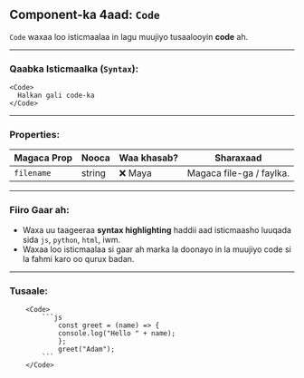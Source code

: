 ## Component-ka 4aad: `Code`

`Code` waxaa loo isticmaalaa in lagu muujiyo tusaalooyin **code** ah.

---

### Qaabka Isticmaalka (`Syntax`):

```mdx
<Code>
  Halkan gali code-ka
</Code>
```

---

### Properties:

| Magaca Prop | Nooca  | Waa khasab? | Sharaxaad                                                          |
| ----------- | ------ | ----------- | ------------------------------------------------------------------ |
| `filename`      | string | ❌ Maya       | Magaca file-ga / faylka. |

---

### Fiiro Gaar ah:

* Waxa uu taageeraa **syntax highlighting** haddii aad isticmaasho luuqada sida `js`, `python`, `html`, iwm.
* Waxaa loo isticmaalaa si gaar ah marka la doonayo in la muujiyo code si la fahmi karo oo qurux badan.

---

### Tusaale:
```mdx
    <Code>
        ```js
            const greet = (name) => {
            console.log("Hello " + name);
            };
            greet("Adam");
        ```
    </Code>
```